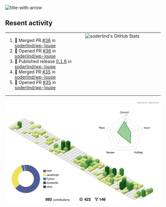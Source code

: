 
![title-with-arrow](https://github.com/soderlind/soderlind/assets/1649452/0f685042-97c3-46ba-b290-804d07f05370)



## Resent activity

<table width="100%" border="0"><tr><td width="49%">

<!--START_SECTION:activity-->
1. 🎉 Merged PR [#36](https://github.com/soderlind/wp-loupe/pull/36) in [soderlind/wp-loupe](https://github.com/soderlind/wp-loupe)
2. 💪 Opened PR [#36](https://github.com/soderlind/wp-loupe/pull/36) in [soderlind/wp-loupe](https://github.com/soderlind/wp-loupe)
3. 🚀 Published release [0.1.6](https://github.com/soderlind/wp-loupe/releases/tag/0.1.6) in [soderlind/wp-loupe](https://github.com/soderlind/wp-loupe)
4. 🎉 Merged PR [#35](https://github.com/soderlind/wp-loupe/pull/35) in [soderlind/wp-loupe](https://github.com/soderlind/wp-loupe)
5. 💪 Opened PR [#35](https://github.com/soderlind/wp-loupe/pull/35) in [soderlind/wp-loupe](https://github.com/soderlind/wp-loupe)
<!--END_SECTION:activity-->
  </td>
<td width="49%" valign="top">
     <img  alt="soderlind's GitHub Stats" src="https://awesome-github-stats.azurewebsites.net/user-stats/soderlind?cardType=octocat&theme=github&preferLogin=false&Title=FFFFFF&Border=FFFFFF" />
</td></tr></table>


![](./profile-3d-contrib/profile-green-animate.svg)


